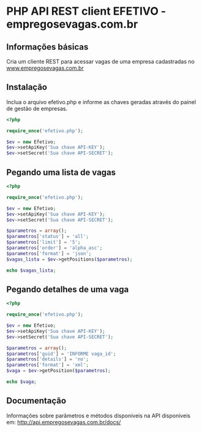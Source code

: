 # PHP API REST client EFETIVO - empregosevagas.com.br


## Informações básicas

Cria um cliente REST para acessar vagas de uma empresa cadastradas no www.empregosevagas.com.br

## Instalação

Inclua o arquivo efetivo.php e informe as chaves geradas através do painel de gestão de empresas.

```php
<?php

require_once('efetivo.php');

$ev = new Efetivo;
$ev->setApiKey('Sua chave API-KEY');
$ev->setSecret('Sua chave API-SECRET');

```

## Pegando uma lista de vagas

```php
<?php

require_once('efetivo.php');

$ev = new Efetivo;
$ev->setApiKey('Sua chave API-KEY');
$ev->setSecret('Sua chave API-SECRET');

$parametros = array();
$parametros['status'] = 'all';
$parametros['limit'] = '5';
$parametros['order'] = 'alpha_asc';
$parametros['format'] = 'json';
$vagas_lista = $ev->getPositions($parametros);

echo $vagas_lista;

```


## Pegando detalhes de uma vaga

```php
<?php

require_once('efetivo.php');

$ev = new Efetivo;
$ev->setApiKey('Sua chave API-KEY');
$ev->setSecret('Sua chave API-SECRET');

$parametros = array();
$parametros['guid'] = 'INFORME vaga_id';
$parametros['details'] = 'no';
$parametros['format'] = 'xml';
$vaga = $ev->getPosition($parametros);

echo $vaga;

```


## Documentação

Informações sobre parâmetros e métodos disponíveis na API disponíveis em: http://api.empregosevagas.com.br/docs/


